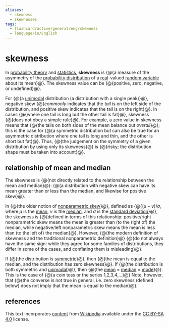 ```yaml
---
aliases:
  - skewness
  - skewnesses
tags:
  - flashcard/active/general/eng/skewness
  - language/in/English
---
```


# skewness

In [probability theory](probability%20theory.md) and [statistics](statistics.md), __skewness__ is {@{a measure of the asymmetry of the [probability distribution](probability%20distribution.md) of a [real](real%20number.md)-valued [random variable](random%20variable.md) about its mean}@}. The skewness value can be {@{positive, zero, negative, or undefined}@}. <!--SR:!2028-08-30,1135,350!2025-10-16,316,330-->

For {@{a [unimodal](unimodality.md) distribution (a distribution with a single peak)}@}, negative skew {@{_commonly_ indicates that the _tail_ is on the left side of the distribution, and positive skew indicates that the tail is on the right}@}. In cases {@{where one tail is long but the other tail is fat}@}, skewness {@{does not obey a simple rule}@}. For example, a zero value in skewness means that {@{the tails on both sides of the mean balance out _overall_}@}; this is the case for {@{a symmetric distribution but can also be true for an asymmetric distribution where one tail is long and thin, and the other is short but fat}@}. Thus, {@{the judgement on the symmetry of a given distribution by using only its skewness}@} is {@{risky; the distribution shape must be taken into account}@}. <!--SR:!2028-05-14,1052,350!2027-06-21,780,330!2028-10-03,1161,350!2027-03-10,702,330!2028-08-06,1117,350!2028-10-25,1179,350!2028-05-04,1042,350!2026-12-09,629,330-->

## relationship of mean and median

The skewness is {@{not directly related to the relationship between the mean and median}@}: {@{a distribution with negative skew can have its mean greater than or less than the median, and likewise for positive skew}@}. <!--SR:!2025-08-21,271,330!2025-10-09,227,342-->

In {@{the older notion of [nonparametric skew](nonparametric%20skew.md)}@}, defined as {@{$(\mu -\nu )/\sigma ,$ where $\mu$ is the [mean](mean.md), $\nu$ is the [median](median.md), and $\sigma$ is the [standard deviation](standard%20deviation.md)}@}, the skewness is {@{defined in terms of this relationship: positive/right nonparametric skew means the mean is greater than (to the right of) the median, while negative/left nonparametric skew means the mean is less than (to the left of) the median}@}. However, {@{the modern definition of skewness and the traditional nonparametric definition}@} {@{do not always have the same sign: while they agree for some families of distributions, they differ in some of the cases, and conflating them is misleading}@}. <!--SR:!2025-10-09,310,330!2025-08-11,263,330!2025-12-10,347,310!2027-05-23,746,330!2025-12-08,273,367-->

If {@{the distribution is [symmetric](symmetric%20probability%20distribution.md)}@}, then {@{the mean is equal to the median, and the distribution has zero skewness}@}. If {@{the distribution is both symmetric and [unimodal](unimodality.md#unimodal%20probability%20distribution)}@}, then {@{the [mean](mean.md) = [median](median.md) = [mode](mode%20(statistics).md)}@}. This is the case of {@{a coin toss or the series 1,2,3,4,...}@} Note, however, that {@{the converse is not true in general, i.e. zero skewness (defined below) does not imply that the mean is equal to the median}@}. <!--SR:!2028-08-09,1119,350!2025-09-23,297,330!2028-06-02,1067,350!2025-10-08,309,330!2025-08-31,279,330!2028-04-11,1024,350-->

## references

This text incorporates [content](https://en.wikipedia.org/wiki/skewness) from [Wikipedia](Wikipedia.md) available under the [CC BY-SA 4.0](https://creativecommons.org/licenses/by-sa/4.0/) license.
